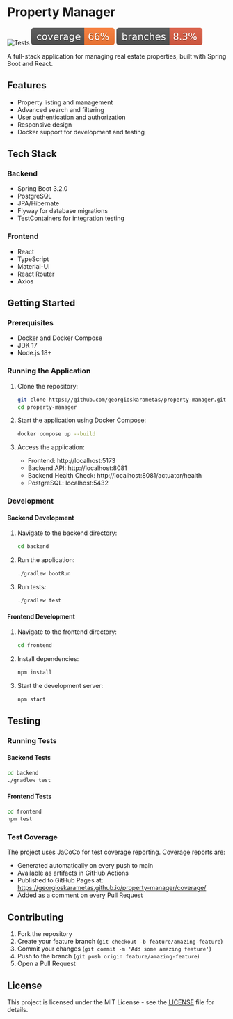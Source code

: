 # Property Manager

![Tests](https://github.com/GeoDoo/property-manager/actions/workflows/test.yml/badge.svg)
![Coverage](.github/badges/jacoco.svg)
![Branches](.github/badges/branches.svg)

A full-stack application for managing real estate properties, built with Spring Boot and React.

## Features

- Property listing and management
- Advanced search and filtering
- User authentication and authorization
- Responsive design
- Docker support for development and testing

## Tech Stack

### Backend
- Spring Boot 3.2.0
- PostgreSQL
- JPA/Hibernate
- Flyway for database migrations
- TestContainers for integration testing

### Frontend
- React
- TypeScript
- Material-UI
- React Router
- Axios

## Getting Started

### Prerequisites

- Docker and Docker Compose
- JDK 17
- Node.js 18+

### Running the Application

1. Clone the repository:
   ```bash
   git clone https://github.com/georgioskarametas/property-manager.git
   cd property-manager
   ```

2. Start the application using Docker Compose:
   ```bash
   docker compose up --build
   ```

3. Access the application:
   - Frontend: http://localhost:5173
   - Backend API: http://localhost:8081
   - Backend Health Check: http://localhost:8081/actuator/health
   - PostgreSQL: localhost:5432

### Development

#### Backend Development

1. Navigate to the backend directory:
   ```bash
   cd backend
   ```

2. Run the application:
   ```bash
   ./gradlew bootRun
   ```

3. Run tests:
   ```bash
   ./gradlew test
   ```

#### Frontend Development

1. Navigate to the frontend directory:
   ```bash
   cd frontend
   ```

2. Install dependencies:
   ```bash
   npm install
   ```

3. Start the development server:
   ```bash
   npm start
   ```

## Testing

### Running Tests

#### Backend Tests

```bash
cd backend
./gradlew test
```

#### Frontend Tests

```bash
cd frontend
npm test
```

### Test Coverage

The project uses JaCoCo for test coverage reporting. Coverage reports are:
- Generated automatically on every push to main
- Available as artifacts in GitHub Actions
- Published to GitHub Pages at: https://georgioskarametas.github.io/property-manager/coverage/
- Added as a comment on every Pull Request

## Contributing

1. Fork the repository
2. Create your feature branch (`git checkout -b feature/amazing-feature`)
3. Commit your changes (`git commit -m 'Add some amazing feature'`)
4. Push to the branch (`git push origin feature/amazing-feature`)
5. Open a Pull Request

## License

This project is licensed under the MIT License - see the [LICENSE](LICENSE) file for details.
